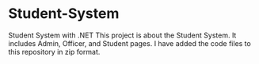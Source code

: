 # Student-System
Student System with .NET
This project is about the Student System. It includes Admin, Officer, and Student pages. I have added the code files to this repository in zip format.
